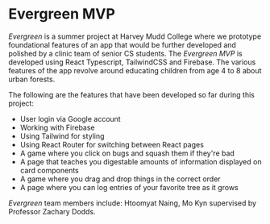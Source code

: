 # Evergreen MVP

_Evergreen_ is a summer project at Harvey Mudd College where we prototype foundational features of an app that would be further developed and polished by a clinic team of senior CS students. The _Evergreen MVP_ is developed using React Typescript, TailwindCSS and Firebase. The various features of the app revolve around educating children from age 4 to 8 about urban forests.

The following are the features that have been developed so far during this project:

- User login via Google account
- Working with Firebase
- Using Tailwind for styling
- Using React Router for switching between React pages
- A game where you click on bugs and squash them if they're bad
- A page that teaches you digestable amounts of information displayed on card components
- A game where you drag and drop things in the correct order
- A page where you can log entries of your favorite tree as it grows

_Evergreen_ team members include: Htoomyat Naing, Mo Kyn supervised by Professor Zachary Dodds.
